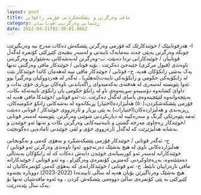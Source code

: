 ```yaml
---
layout: post
title: مافی وەرگرتن و پێشکەشکردنی فۆرمی زاکۆلاین
category: ڕێنمایی وەرگرتنی قوتابیان
date: 2022-04-21T02:30:01.066Z
---
```


ا- هەرقوتابیێک / خوێندکارێک کە فۆرمی وەرگرتن پێشکەش دەکات مەرج نیە وەربگیرێت چونکە وەرگرتن بەپێی چەند بنەمایەک تایبەتی و لەسەر بنچیەی کێبڕکێی کۆنمرە لەگەڵ قوتابیان / خوێندکارانی تردا دەبێت.
ب-وەرگرتن لەبەشەکانی بەشێوازی وەرگرتنی ناوەندی (قبول مرکزی) جێبەجێ دەکرێت . بۆیە قوتابی / خوێندکار مافی وەرگتنی تەنها یەک بەشی زانکۆکان هەیە.
ج- قوتابی / خوێندکار مافی نییە لەهەمان کاتدا خوێندکار بێت لە زانکۆیەکی حکومی و زانکۆیەکی تایبەت(ئەهلی) ، ئەگەر لە هەردووکیان وەرگیرا بوو ئەوا پێویستە لەسەری لە هەفتەی یەکەمیدوای ڕاگەیاندنی ناوەکان بڕیاری خۆی بدات و داوای کشانەوە دۆسییەو سڕینەوەی ناو لە زانکۆ حکومی یان زانکۆی تایبەتەکە بکات، بەپێچەوانەوە لێپێچینەوەی یاسای لەگەڵ دەکرێت.
ث-ئەو قوتابی /خوێندکا مافی هەیە لە فۆرمی پێشکەشکردن،(٥٠) هەڵبژاردە(اختیار) پڕبکاتەوە لە بەشەکانی زانکۆ حکومیەکان، ڕیزبەندی و هەڵبژاردەکان(اختیارات) بە پێی بڕیار و ئارەزووی خوێندکار / قوتابی دەبێت ئەمە پێوەرێکی گرنگ و سەرەکییە لە دیاریکردنی شوێنی وەرگرتن. پێویستە لەسەر قوتابی /خوێندکار ڕەچاوی مەرجە گشتی و تایبەتییەکانی وەرگرتن بکات و تەنها ئەو خوێندن و بەشانە هەڵبژێرێت کە لەگەڵ ئارەزووی خۆی و لقی خوێندنی ئامادەیی دەگونجێت.

ح- ئەگەر قوتابی / خوێندکار فۆرمی پێشکەشکرد و بەهۆی کەمی و نەگونجانی هەڵبژاردەکانی ناوی لە هیچ بەشێک دەرنەچوو. ئەوا ناوەندی وەرگرتن ئەو قوتابی /خوێندکارانە لەسەر ئەو کورسیانەی خوێندن دابەش دەکات کە لە زانکۆکان بەبەتاڵی دەمێنێتەوە، بەڕەچاوکردنی کەمترین کۆنمرەی وەرگێراو ، وە ئەو قوتابی / خوێندکارانە مافی نارەزاییان نابێط.
خ- ئەو قوتابی / خوێندکارانەی کە بەهۆی کەمی کۆنمرەکانیان لە هیچ بەشێک وەرناگیرێن بۆیان
هەیە لە ساڵی ئاییندەدا (2022-2023) دووبارە بچنەوە کێبڕکێی بە پێی کۆنمرەی ساڵێ دووەمی پێشکەش کردن ، وە ئەوە مافەشیان تەنها بۆ یەک ساڵ پێدەدرێت.
